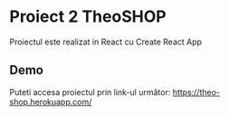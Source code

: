 # Proiect 2 TheoSHOP
Proiectul este realizat in React cu Create React App
## Demo
Puteti accesa proiectul prin link-ul următor:
https://theo-shop.herokuapp.com/
